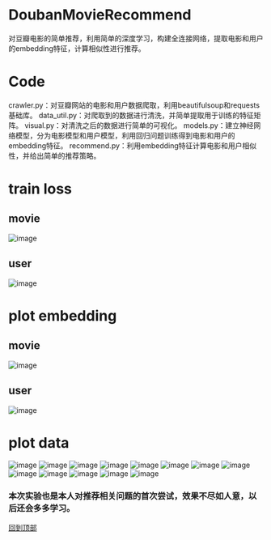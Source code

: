 # DoubanMovieRecommend
对豆瓣电影的简单推荐，利用简单的深度学习，构建全连接网络，提取电影和用户的embedding特征，计算相似性进行推荐。
# Code
crawler.py：对豆瓣网站的电影和用户数据爬取，利用beautifulsoup和requests基础库。
data_util.py：对爬取到的数据进行清洗，并简单提取用于训练的特征矩阵。
visual.py：对清洗之后的数据进行简单的可视化。
models.py：建立神经网络模型，分为电影模型和用户模型，利用回归问题训练得到电影和用户的embedding特征。
recommend.py：利用embedding特征计算电影和用户相似性，并给出简单的推荐策略。
# train loss
## movie
![image](https://github.com/czzyyy/DoubanMovieRecommend/blob/master/douban/images/train_movie.png)
## user
![image](https://github.com/czzyyy/DoubanMovieRecommend/blob/master/douban/images/train_user.png)
# plot embedding
## movie
![image](https://github.com/czzyyy/DoubanMovieRecommend/blob/master/douban/images/myplot_movie.png)
## user
![image](https://github.com/czzyyy/DoubanMovieRecommend/blob/master/douban/images/myplot_user.png)
# plot data
![image](https://github.com/czzyyy/DoubanMovieRecommend/blob/master/douban/images/x_ratings_y_count.png)
![image](https://github.com/czzyyy/DoubanMovieRecommend/blob/master/douban/images/x_vote_num_y_ratings.png)
![image](https://github.com/czzyyy/DoubanMovieRecommend/blob/master/douban/images/x_date_y_ratings.png)
![image](https://github.com/czzyyy/DoubanMovieRecommend/blob/master/douban/images/x_area_y_ratings.png)
![image](https://github.com/czzyyy/DoubanMovieRecommend/blob/master/douban/images/x_movie_type_y_ratings.png)
![image](https://github.com/czzyyy/DoubanMovieRecommend/blob/master/douban/images/x_language_y_ratings.png)
![image](https://github.com/czzyyy/DoubanMovieRecommend/blob/master/douban/images/x_runtime_y_ratings.png)
![image](https://github.com/czzyyy/DoubanMovieRecommend/blob/master/douban/images/x_title_y_vote_num_topall.png)
![image](https://github.com/czzyyy/DoubanMovieRecommend/blob/master/douban/images/x_title_y_vote_num_top2019.png)
![image](https://github.com/czzyyy/DoubanMovieRecommend/blob/master/douban/images/x_title_y_vote_num_top2018.png)
![image](https://github.com/czzyyy/DoubanMovieRecommend/blob/master/douban/images/x_director_y_vote_num_top.png)
![image](https://github.com/czzyyy/DoubanMovieRecommend/blob/master/douban/images/x_screenwriter_y_vote_num_top.png)
![image](https://github.com/czzyyy/DoubanMovieRecommend/blob/master/douban/images/x_actor_y_vote_num_top.png)
### 本次实验也是本人对推荐相关问题的首次尝试，效果不尽如人意，以后还会多多学习。
[回到顶部](#readme)
